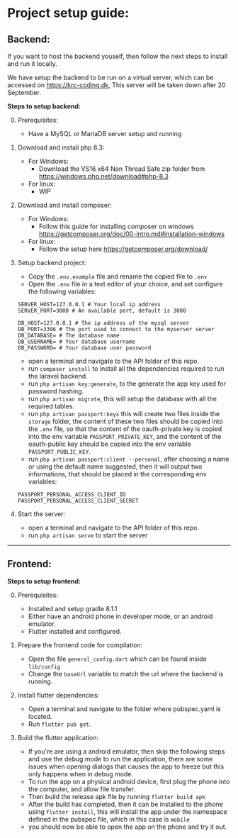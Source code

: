 # Project setup guide:

## Backend:

If you want to host the backend youself, then follow the next steps to install and run it locally.

We have setup the backend to be run on a virtual server, which can be accessed on https://krc-coding.dk,
This server will be taken down after 20 September.

**Steps to setup backend:**

0. Prerequisites:

   - Have a MySQL or MariaDB server setup and running

1. Download and install php 8.3:

   - For Windows:
     - Download the VS16 x64 Non Thread Safe zip folder from https://windows.php.net/download#php-8.3
   - For linux:
     - WIP

2. Download and install composer:

   - For Windows:
     - Follow this guide for installing composer on windows https://getcomposer.org/doc/00-intro.md#installation-windows
   - For linux:
     - Follow the setup here https://getcomposer.org/download/

3. Setup backend project:

   - Copy the `.env.example` file and rename the copied file to `.env`
   - Open the `.env` file in a text editor of your choice, and set configure the following variables:

   ```env
   SERVER_HOST=127.0.0.1 # Your local ip address
   SERVER_PORT=3000 # An available port, default is 3000

   DB_HOST=127.0.0.1 # The ip address of the mysql server
   DB_PORT=3306 # The port used to connect to the myserver server
   DB_DATABASE= # The database name
   DB_USERNAME= # Your database username
   DB_PASSWORD= # Your database user password
   ```

   - open a terminal and navigate to the API folder of this repo.
   - run `composer install` to install all the dependencies required to run the laravel backend.
   - run `php artisan key:generate`, to the generate the app key used for password hashing.
   - run `php artisan migrate`, this will setup the database with all the required tables.
   - run `php artisan passport:keys` this will create two files inside the `storage` folder, the content of these two files should be copied into the `.env` file, so that the content of the oauth-private key is copied into the env variable `PASSPORT_PRIVATE_KEY`, and the content of the oauth-public key should be copied into the env variable `PASSPORT_PUBLIC_KEY`.
   - run `php artisan passport:client --personal`, after choosing a name or using the default name suggested, then it will output two informations, that should be placed in the corresponding env variables:

   ```env
   PASSPORT_PERSONAL_ACCESS_CLIENT_ID
   PASSPORT_PERSONAL_ACCESS_CLIENT_SECRET
   ```

4. Start the server:
   - open a terminal and navigate to the API folder of this repo.
   - run `php artisan serve` to start the server

---

## Frontend:

**Steps to setup frontend:**

0. Prerequisites:

   - Installed and setup gradle 8.1.1
   - Either have an android phone in developer mode, or an android emulator.
   - Flutter installed and configured.

1. Prepare the frontend code for compilation:

   - Open the file `general_config.dart` which can be found inside `lib/config`
   - Change the `baseUrl` variable to match the url where the backend is running.

2. Install flutter dependencies:

   - Open a terminal and navigate to the folder where pubspec.yaml is located.
   - Run `flutter pub get`.

3. Build the flutter application:
   - If you're are using a android emulator, then skip the following steps and use the debug mode to run the application, there are some issues when opening dialogs that causes the app to freeze but this only happens when in debug mode.
   - To run the app on a physical android device, first plug the phone into the computer, and allow file transfer.
   - Then build the release apk file by running `flutter build apk`
   - After the build has completed, then it can be installed to the phone using `flutter install`, this will install the app under the namespace defined in the pubspec file, which in this case is `mobile`
   - you should now be able to open the app on the phone and try it out.
